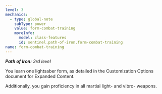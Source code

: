 ```yaml
---
level: 3
mechanics:
  - type: global-note
    subType: power
    value: form-combat-training
    moreInfo:
      model: class-features
      id: sentinel.path-of-iron.form-combat-training
name: form-combat-training
---
```

_**Path of Iron:** 3rd level_
You learn one lightsaber form, as detailed in the Customization Options document for Expanded Content. 
Additionally, you gain proficiency in all martial light- and vibro- weapons.